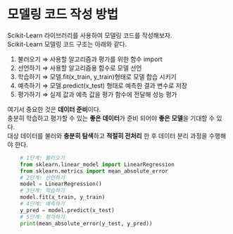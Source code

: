 # 모델링 코드 작성 방법

Scikit-Learn 라이브러리를 사용하여 모델링 코드를 작성해보자.  
Scikit-Learn 모델링 코드 구조는 아래와 같다.  

1. 불러오기 ⇒ 사용할 알고리즘과 평가를 위한 함수 import
2. 선언하기 ⇒ 사용할 알고리즘용 함수로 모델 선언
3. 학습하기 ⇒ 모델.fit(x_train, y_train)형태로 모델 합습 시키기
4. 예측하기 ⇒ 모델.predict(x_test) 형태로 예측한 결과 변수로 저장
5. 평가하기 ⇒ 실제 값과 예측 값을 평가 함수에 전달해 성능 평가

여기서 중요한 것은 **데이터 준비**이다.  
충분히 학습하고 평가할 수 있는 **좋은 데이터**가 준비 되어야 **좋은 모델**을 기대할 수 있다.  
대상 데이터를 불러와 **충분히 탐색**하고 **적절히 전처리** 한 후 데이터 분리 과정을 수행해야 한다.

```python
    # 1단계: 불러오기
    from sklearn.linear_model import LinearRegression
    from sklearn.metrics import mean_absolute_error
    # 2단계: 선언하기
    model = LinearRegression()
    # 3단계: 학습하기
    model.fit(x_train, y_train)
    # 4단계: 예측하기
    y_pred = model.predict(x_test)
    # 5단계: 평가하기
    print(mean_absolute_error(y_test, y_pred))
```
